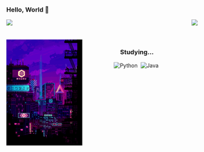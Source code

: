 ### Hello, World 👋

<div>
  
  <img  height="180em" src="https://github-readme-stats.vercel.app/api?username=anabarrsm&show_icons=true&theme=synthwave&include_all_commits=true&count_private=true"/>
  <img align="right" height="180em" src="https://github-readme-stats.vercel.app/api/top-langs/?username=anabarrsm&layout=compact&langs_count=16&theme=synthwave" /> 
</div>
<br>
<div  align="center"> 
  <div style="display: inline_block"><br>
    <img align="left" height="280" width="200" alt="city-lights" src="fzUl.gif">
  </div>
  
### Studying...
![Python](https://img.shields.io/badge/python-3670A0?style=for-the-badge&logo=python&logoColor=ffdd54)&nbsp;
![Java](https://img.shields.io/badge/java-%23ED8B00.svg?style=for-the-badge&logo=java&logoColor=white)&nbsp;
